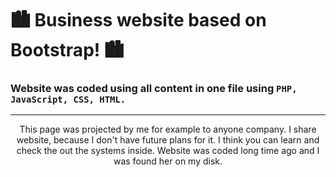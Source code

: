 # 🏙 Business website based on Bootstrap! 🏙
### Website was coded using all content in one file using ``PHP, JavaScript, CSS, HTML.``
<hr />
<p style="text-align: center;">
This page was projected by me for example to anyone company. I share website, because I don't have future plans for it. I think you can learn and check the out the systems inside. Website was coded long time ago and I was found her on my disk.
</p>
